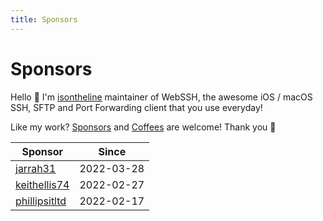 ```yaml
---
title: Sponsors
---
```

# Sponsors
Hello :wave: I'm [isontheline](https://github.com/sponsors/isontheline) maintainer of WebSSH, the awesome iOS / macOS SSH, SFTP and Port Forwarding client that you use everyday!

Like my work? [Sponsors](https://github.com/sponsors/isontheline) and [Coffees](https://www.buymeacoffee.com/isontheline) are welcome!
Thank you :pray:

| Sponsor | Since |
| --- | --- |
| [jarrah31](https://github.com/jarrah31) | 2022-03-28 |
| [keithellis74](https://github.com/keithellis74) |  2022-02-27 |
| [phillipsitltd](https://github.com/phillipsitltd) | 2022-02-17 |